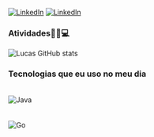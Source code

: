 

[![LinkedIn](https://img.shields.io/badge/LinkedIn-0077B5?style=for-the-badge&logo=linkedin&logoColor=white)](https://www.linkedin.com/in/alveslucasm)
[![LinkedIn](https://img.shields.io/badge/YouTube-FF0000?style=for-the-badge&logo=youtube&logoColor=white)](https://www.youtube.com/@gendesty)

### Atividades👨‍💻💻
![Lucas GitHub stats](https://github-readme-stats.vercel.app/api?username=lucasalves0722&show_icons=true&theme=radical)

### Tecnologias que eu uso no meu dia
<div style="display: inline_block"><br/>
  <img aling=center alt="Java" src="https://img.shields.io/badge/java-%23ED8B00.svg?style=for-the-badge&logo=openjdk&logoColor=white">
</div><br/>

<div style="display: inline_block"><br/>
  <img aling=center alt="Go" src="https://img.shields.io/badge/Go-00ADD8?style=for-the-badge&logo=go&logoColor=white">
</div><br/>





